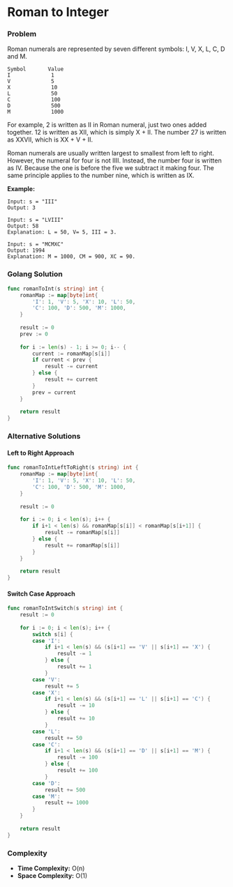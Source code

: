 # Roman to Integer

### Problem
Roman numerals are represented by seven different symbols: I, V, X, L, C, D and M.

```
Symbol       Value
I             1
V             5
X             10
L             50
C             100
D             500
M             1000
```

For example, 2 is written as II in Roman numeral, just two ones added together. 12 is written as XII, which is simply X + II. The number 27 is written as XXVII, which is XX + V + II.

Roman numerals are usually written largest to smallest from left to right. However, the numeral for four is not IIII. Instead, the number four is written as IV. Because the one is before the five we subtract it making four. The same principle applies to the number nine, which is written as IX.

**Example:**
```
Input: s = "III"
Output: 3

Input: s = "LVIII"
Output: 58
Explanation: L = 50, V= 5, III = 3.

Input: s = "MCMXC"
Output: 1994
Explanation: M = 1000, CM = 900, XC = 90.
```

### Golang Solution

```go
func romanToInt(s string) int {
    romanMap := map[byte]int{
        'I': 1, 'V': 5, 'X': 10, 'L': 50,
        'C': 100, 'D': 500, 'M': 1000,
    }
    
    result := 0
    prev := 0
    
    for i := len(s) - 1; i >= 0; i-- {
        current := romanMap[s[i]]
        if current < prev {
            result -= current
        } else {
            result += current
        }
        prev = current
    }
    
    return result
}
```

### Alternative Solutions

#### **Left to Right Approach**
```go
func romanToIntLeftToRight(s string) int {
    romanMap := map[byte]int{
        'I': 1, 'V': 5, 'X': 10, 'L': 50,
        'C': 100, 'D': 500, 'M': 1000,
    }
    
    result := 0
    
    for i := 0; i < len(s); i++ {
        if i+1 < len(s) && romanMap[s[i]] < romanMap[s[i+1]] {
            result -= romanMap[s[i]]
        } else {
            result += romanMap[s[i]]
        }
    }
    
    return result
}
```

#### **Switch Case Approach**
```go
func romanToIntSwitch(s string) int {
    result := 0
    
    for i := 0; i < len(s); i++ {
        switch s[i] {
        case 'I':
            if i+1 < len(s) && (s[i+1] == 'V' || s[i+1] == 'X') {
                result -= 1
            } else {
                result += 1
            }
        case 'V':
            result += 5
        case 'X':
            if i+1 < len(s) && (s[i+1] == 'L' || s[i+1] == 'C') {
                result -= 10
            } else {
                result += 10
            }
        case 'L':
            result += 50
        case 'C':
            if i+1 < len(s) && (s[i+1] == 'D' || s[i+1] == 'M') {
                result -= 100
            } else {
                result += 100
            }
        case 'D':
            result += 500
        case 'M':
            result += 1000
        }
    }
    
    return result
}
```

### Complexity
- **Time Complexity:** O(n)
- **Space Complexity:** O(1)
